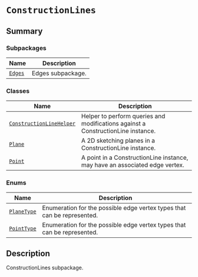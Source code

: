 

# `ConstructionLines`

<a id="summary"></a>

## Summary

### Subpackages

| Name | Description |
|-------------------------------------------------------------------------------------------------------------------|---------------------|
| [`Edges`](Edges/index.md#module-ansys.mechanical.stubs.v241.Ansys.Mechanical.DataModel.ConstructionLines.Edges)   | Edges subpackage.   |

### Classes

| Name | Description |
|---------------------------------------------------------------------------------------------------------------------------------------------------------|------------------------------------------------------------------------------------|
| [`ConstructionLineHelper`](ConstructionLineHelper.md#ansys.mechanical.stubs.v241.Ansys.Mechanical.DataModel.ConstructionLines.ConstructionLineHelper)   | Helper to perform queries and modifications against a ConstructionLine instance.   |
| [`Plane`](Plane.md#ansys.mechanical.stubs.v241.Ansys.Mechanical.DataModel.ConstructionLines.Plane)                                                      | A 2D sketching planes in a ConstructionLine instance.                              |
| [`Point`](Point.md#ansys.mechanical.stubs.v241.Ansys.Mechanical.DataModel.ConstructionLines.Point)                                                      | A point in a ConstructionLine instance, may have an associated edge vertex.        |

### Enums

| Name | Description |
|------------------------------------------------------------------------------------------------------------------|---------------------------------------------------------------------------|
| [`PlaneType`](PlaneType.md#ansys.mechanical.stubs.v241.Ansys.Mechanical.DataModel.ConstructionLines.PlaneType)   | Enumeration for the possible edge vertex types that can be represented.   |
| [`PointType`](PointType.md#ansys.mechanical.stubs.v241.Ansys.Mechanical.DataModel.ConstructionLines.PointType)   | Enumeration for the possible edge vertex types that can be represented.   |

<a id="description"></a>

## Description

ConstructionLines subpackage.

<!-- !! processed by numpydoc !! -->

